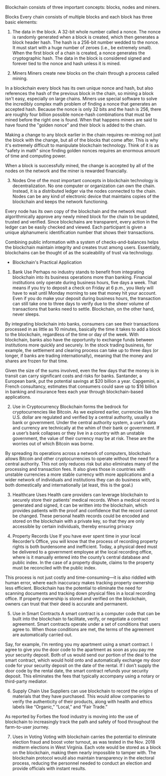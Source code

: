 Blockchain consists of three important concepts: blocks, nodes and miners.

Blocks
Every chain consists of multiple blocks and each block has three basic elements:

1. The data in the block.
A 32-bit whole number called a nonce. The nonce is randomly generated when a block is created, which then generates a block header hash. 
The hash is a 256-bit number wedded to the nonce. It must start with a huge number of zeroes (i.e., be extremely small).
When the first block of a chain is created, a nonce generates the cryptographic hash. The data in the block is considered signed and forever tied to the nonce and hash unless it is mined.  

2. Miners
Miners create new blocks on the chain through a process called mining.

In a blockchain every block has its own unique nonce and hash, but also references the hash of the previous block in the chain, so mining a block isn't easy, especially on large chains.
Miners use special software to solve the incredibly complex math problem of finding a nonce that generates an accepted hash. Because the nonce is only 32 bits and the hash is 256, there are roughly four billion possible nonce-hash combinations that must be mined before the right one is found. When that happens miners are said to have found the "golden nonce" and their block is added to the chain. 

Making a change to any block earlier in the chain requires re-mining not just the block with the change, but all of the blocks that come after. This is why it's extremely difficult to manipulate blockchain technology. Think of it is as "safety in math" since finding golden nonces requires an enormous amount of time and computing power.

When a block is successfully mined, the change is accepted by all of the nodes on the network and the miner is rewarded financially.

3. Nodes
One of the most important concepts in blockchain technology is decentralization. No one computer or organization can own the chain. Instead, it is a distributed ledger via the nodes connected to the chain. Nodes can be any kind of electronic device that maintains copies of the blockchain and keeps the network functioning. 

Every node has its own copy of the blockchain and the network must algorithmically approve any newly mined block for the chain to be updated, trusted and verified. Since blockchains are transparent, every action in the ledger can be easily checked and viewed. Each participant is given a unique alphanumeric identification number that shows their transactions.

Combining public information with a system of checks-and-balances helps the blockchain maintain integrity and creates trust among users. Essentially, blockchains can be thought of as the scaleability of trust via technology. 

* Blockchain's Practical Application

1. Bank Use
Perhaps no industry stands to benefit from integrating blockchain into its business operations more than banking. Financial institutions only operate during business hours, five days a week. That means if you try to deposit a check on Friday at 6 p.m., you likely will have to wait until Monday morning to see that money hit your account. Even if you do make your deposit during business hours, the transaction can still take one to three days to verify due to the sheer volume of transactions that banks need to settle. Blockchain, on the other hand, never sleeps.

By integrating blockchain into banks, consumers can see their transactions processed in as little as 10 minutes, basically the time it takes to add a block to the blockchain, regardless of the time or day of the week. With blockchain, banks also have the opportunity to exchange funds between institutions more quickly and securely. In the stock trading business, for example, the settlement and clearing process can take up to three days (or longer, if banks are trading internationally), meaning that the money and shares are frozen for that time.

Given the size of the sums involved, even the few days that the money is in transit can carry significant costs and risks for banks. Santander, a European bank, put the potential savings at $20 billion a year. Capgemini, a French consultancy, estimates that consumers could save up to $16 billion in banking and insurance fees each year through blockchain-based applications.

2. Use in Cryptocurrency
Blockchain forms the bedrock for cryptocurrencies like Bitcoin. As we explored earlier, currencies like the U.S. dollar are regulated and verified by a central authority, usually a bank or government. Under the central authority system, a user’s data and currency are technically at the whim of their bank or government. If a user’s bank collapses or they live in a country with an unstable government, the value of their currency may be at risk. These are the worries out of which Bitcoin was borne.

By spreading its operations across a network of computers, blockchain allows Bitcoin and other cryptocurrencies to operate without the need for a central authority. This not only reduces risk but also eliminates many of the processing and transaction fees. It also gives those in countries with unstable currencies a more stable currency with more applications and a wider network of individuals and institutions they can do business with, both domestically and internationally (at least, this is the goal.)

3. Healthcare Uses
Health care providers can leverage blockchain to securely store their patients’ medical records. When a medical record is generated and signed, it can be written into the blockchain, which provides patients with the proof and confidence that the record cannot be changed. These personal health records could be encoded and stored on the blockchain with a private key, so that they are only accessible by certain individuals, thereby ensuring privacy

4. Property Records Use
If you have ever spent time in your local Recorder’s Office, you will know that the process of recording property rights is both burdensome and inefficient. Today, a physical deed must be delivered to a government employee at the local recording office, where is it manually entered into the county’s central database and public index. In the case of a property dispute, claims to the property must be reconciled with the public index.

This process is not just costly and time-consuming—it is also riddled with human error, where each inaccuracy makes tracking property ownership less efficient. Blockchain has the potential to eliminate the need for scanning documents and tracking down physical files in a local recording office. If property ownership is stored and verified on the blockchain, owners can trust that their deed is accurate and permanent.

5. Use in Smart Contracts
A smart contract is a computer code that can be built into the blockchain to facilitate, verify, or negotiate a contract agreement. Smart contracts operate under a set of conditions that users agree to. When those conditions are met, the terms of the agreement are automatically carried out.

Say, for example, I’m renting you my apartment using a smart contract. I agree to give you the door code to the apartment as soon as you pay me your security deposit. Both of us would send our portion of the deal to the smart contract, which would hold onto and automatically exchange my door code for your security deposit on the date of the rental. If I don’t supply the door code by the rental date, the smart contract refunds your security deposit. This eliminates the fees that typically accompany using a notary or third-party mediator.

6. Supply Chain Use 
Suppliers can use blockchain to record the origins of materials that they have purchased. This would allow companies to verify the authenticity of their products, along with health and ethics labels like “Organic,” “Local,” and “Fair Trade.”

As reported by Forbes the food industry is moving into the use of blockchain to increasingly track the path and safety of food throughout the farm-to-user journey.

7. Uses in Voting 
Voting with blockchain carries the potential to eliminate election fraud and boost voter turnout, as was tested in the Nov. 2018 midterm elections in West Virginia. Each vote would be stored as a block on the blockchain, making them nearly impossible to tamper with. The blockchain protocol would also maintain transparency in the electoral process, reducing the personnel needed to conduct an election and provide officials with instant results.